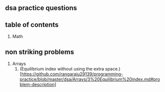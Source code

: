 ## dsa practice questions

## table of contents

1. Math

## non striking problems

1. Arrays
   1. (Equilibrium index without using the extra space.)[https://github.com/rangaraju29139/programming-practice/blob/master/dsa/Arrays/3%20Equilibrium%20index.md#problem-description]
